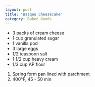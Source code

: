 ```yaml
---
layout: post
title: "Basque Cheesecake"
category: Baked Goods
---
```


- 3 packs of cream cheese
- 1 cup granulated sugar
- 1 vanilla pod
- 3 large eggs
- 1/2 teaspoon salt
- 1 1/2 cup heavy cream
- 1/3 cup AP flour

1. Spring form pan lined with parchment
2. 400°F, 45 - 50 min